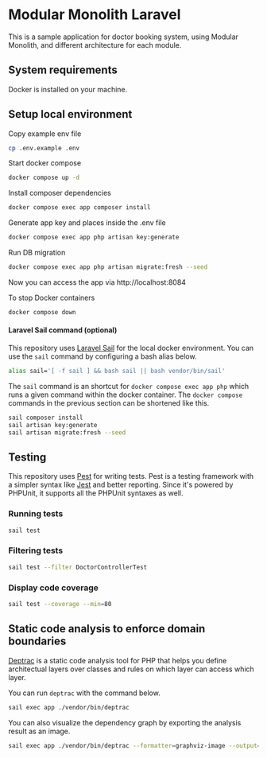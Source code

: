 # Modular Monolith Laravel

This is a sample application for doctor booking system, using Modular Monolith, and different architecture for each module.

## System requirements

Docker is installed on your machine.

## Setup local environment

Copy example env file

```sh
cp .env.example .env
```

Start docker compose

```sh
docker compose up -d
```

Install composer dependencies

```sh
docker compose exec app composer install
```

Generate app key and places inside the .env file

```sh
docker compose exec app php artisan key:generate
```

Run DB migration

```sh
docker compose exec app php artisan migrate:fresh --seed
```

Now you can access the app via http://localhost:8084

To stop Docker containers

```sh
docker compose down
```

#### Laravel Sail command (optional)

This repository uses [Laravel Sail](https://laravel.com/docs/11.x/sail) for the local docker environment. You can use the `sail` command by configuring a bash alias below.

```sh
alias sail='[ -f sail ] && bash sail || bash vendor/bin/sail'
```

The `sail` command is an shortcut for `docker compose exec app php` which runs a given command within the docker container. The `docker compose` commands in the previous section can be shortened like this.

```sh
sail composer install
sail artisan key:generate
sail artisan migrate:fresh --seed
```

## Testing

This repository uses [Pest](https://pestphp.com/) for writing tests. Pest is a testing framework with a simpler syntax like [Jest](https://jestjs.io/) and better reporting. Since it's powered by PHPUnit, it supports all the PHPUnit syntaxes as well.

### Running tests

```sh
sail test
```

### Filtering tests

```sh
sail test --filter DoctorControllerTest
```

### Display code coverage

```sh
sail test --coverage --min=80
```

## Static code analysis to enforce domain boundaries

[Deptrac](https://github.com/qossmic/deptrac) is a static code analysis tool for PHP that helps you define architectual layers over classes and rules on which layer can access which layer.

You can run `deptrac` with the command below.

```sh
sail exec app ./vendor/bin/deptrac
```

You can also visualize the dependency graph by exporting the analysis result as an image.

```sh
sail exec app ./vendor/bin/deptrac --formatter=graphviz-image --output="./deptrac.png"
```
